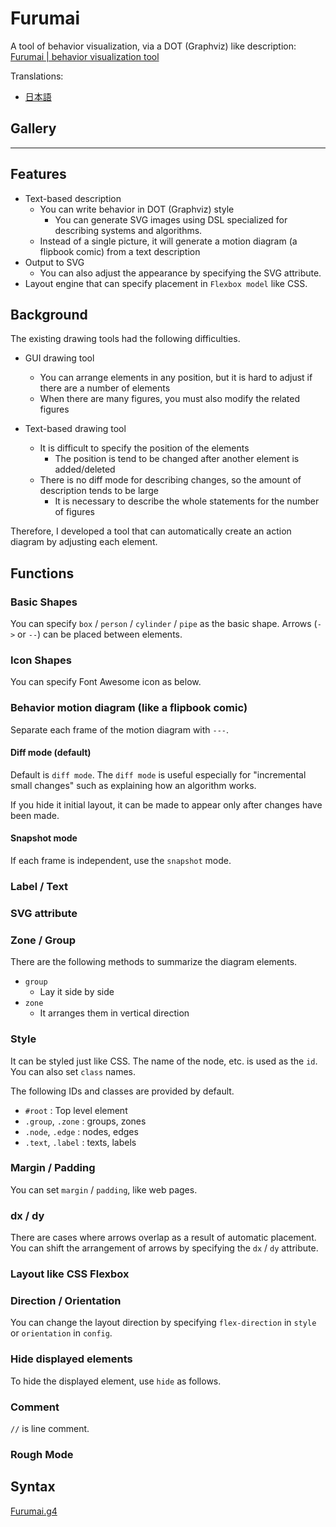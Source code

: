 # Furumai

A tool of behavior visualization, via a DOT (Graphviz) like description:
<a href="https://raiich.github.io/furumai/">Furumai | behavior visualization tool</a>

Translations:

- [日本語](README.ja.md)

## Gallery

<!-- furumai:generate examples/gallery/native-buffer.furumai -->

---

<!-- furumai:generate examples/gallery/b-tree-like.furumai -->

## Features

- Text-based description
    - You can write behavior in DOT (Graphviz) style
        - You can generate SVG images using DSL specialized for describing systems and algorithms.
    - Instead of a single picture, it will generate a motion diagram (a flipbook comic) from a text description
- Output to SVG
    - You can also adjust the appearance by specifying the SVG attribute.
- Layout engine that can specify placement in `Flexbox model` like CSS.

## Background

The existing drawing tools had the following difficulties.

- GUI drawing tool
    - You can arrange elements in any position, but it is hard to adjust if there are a number of elements
    - When there are many figures, you must also modify the related figures

- Text-based drawing tool
    - It is difficult to specify the position of the elements
        - The position is tend to be changed after another element is added/deleted
    - There is no diff mode for describing changes, so the amount of description tends to be large
        - It is necessary to describe the whole statements for the number of figures

Therefore, I developed a tool that can automatically create an action diagram by adjusting each element.

## Functions

### Basic Shapes

You can specify `box` / `person` / `cylinder` / `pipe` as the basic shape.
Arrows (`->` or `--`) can be placed between elements.

<!-- furumai:describe examples/docs/basic-shapes.furumai -->

### Icon Shapes

You can specify Font Awesome icon as below.

<!-- furumai:describe examples/docs/icon.furumai -->

### Behavior motion diagram (like a flipbook comic)

Separate each frame of the motion diagram with `---`.

#### Diff mode (default)

Default is `diff mode`.
The `diff mode` is useful especially for "incremental small changes" such as explaining how an algorithm works.

<!-- furumai:describe examples/docs/simple-animation-diff.furumai -->

If you hide it initial layout, it can be made to appear only after changes have been made.

<!-- furumai:describe examples/docs/diff-mode-box.furumai -->

#### Snapshot mode

If each frame is independent, use the `snapshot` mode.

<!-- furumai:describe examples/docs/simple-animation-snapshot.furumai -->

### Label / Text

<!-- furumai:describe examples/docs/label-text.furumai -->

### SVG attribute

<!-- furumai:describe examples/docs/svg-attributes.furumai -->

### Zone / Group

There are the following methods to summarize the diagram elements.

- `group`
    - Lay it side by side
- `zone`
    - It arranges them in vertical direction

<!-- furumai:describe examples/docs/group-zone.furumai -->

### Style

It can be styled just like CSS.
The name of the node, etc. is used as the `id`. You can also set `class` names.

The following IDs and classes are provided by default.

- `#root` : Top level element
- `.group`, `.zone` : groups, zones
- `.node`, `.edge` : nodes, edges
- `.text`, `.label` : texts, labels

<!-- furumai:describe examples/docs/css.furumai -->

### Margin / Padding

You can set `margin` / `padding`, like web pages.

<!-- furumai:describe examples/docs/margin-padding.furumai -->

### dx / dy

There are cases where arrows overlap as a result of automatic placement.
You can shift the arrangement of arrows by specifying the `dx` / `dy` attribute.

<!-- furumai:describe examples/docs/dx-dy.furumai -->

### Layout like CSS Flexbox

<!-- furumai:describe examples/docs/justify-content.furumai -->

### Direction / Orientation

You can change the layout direction by specifying `flex-direction` in `style` or `orientation` in `config`.

<!-- furumai:describe examples/docs/direction.furumai -->

<!-- furumai:describe examples/docs/orientation.furumai -->

### Hide displayed elements

To hide the displayed element, use `hide` as follows.

<!-- furumai:describe examples/docs/hide.furumai -->

### Comment

`//` is line comment.

### Rough Mode

<!-- furumai:describe examples/docs/rough.furumai -->

## Syntax

[Furumai.g4](Furumai.g4)

<Footer></Footer>
